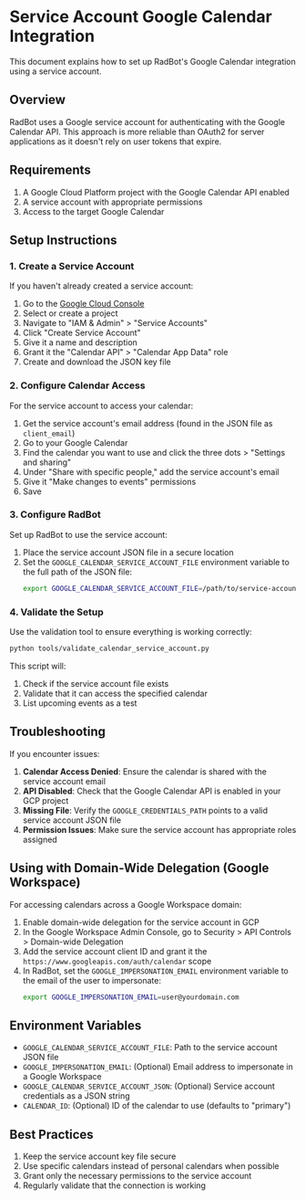 # Service Account Google Calendar Integration

<!-- Version: 0.4.0 | Last Updated: 2025-05-07 -->


This document explains how to set up RadBot's Google Calendar integration using a service account.

## Overview

RadBot uses a Google service account for authenticating with the Google Calendar API. This approach is more reliable than OAuth2 for server applications as it doesn't rely on user tokens that expire.

## Requirements

1. A Google Cloud Platform project with the Google Calendar API enabled
2. A service account with appropriate permissions
3. Access to the target Google Calendar

## Setup Instructions

### 1. Create a Service Account

If you haven't already created a service account:

1. Go to the [Google Cloud Console](https://console.cloud.google.com/)
2. Select or create a project
3. Navigate to "IAM & Admin" > "Service Accounts"
4. Click "Create Service Account"
5. Give it a name and description
6. Grant it the "Calendar API" > "Calendar App Data" role
7. Create and download the JSON key file

### 2. Configure Calendar Access

For the service account to access your calendar:

1. Get the service account's email address (found in the JSON file as `client_email`)
2. Go to your Google Calendar
3. Find the calendar you want to use and click the three dots > "Settings and sharing"
4. Under "Share with specific people," add the service account's email
5. Give it "Make changes to events" permissions
6. Save

### 3. Configure RadBot

Set up RadBot to use the service account:

1. Place the service account JSON file in a secure location
2. Set the `GOOGLE_CALENDAR_SERVICE_ACCOUNT_FILE` environment variable to the full path of the JSON file:
   ```bash
   export GOOGLE_CALENDAR_SERVICE_ACCOUNT_FILE=/path/to/service-account.json
   ```
   
### 4. Validate the Setup

Use the validation tool to ensure everything is working correctly:

```bash
python tools/validate_calendar_service_account.py
```

This script will:
1. Check if the service account file exists
2. Validate that it can access the specified calendar
3. List upcoming events as a test

## Troubleshooting

If you encounter issues:

1. **Calendar Access Denied**: Ensure the calendar is shared with the service account email
2. **API Disabled**: Check that the Google Calendar API is enabled in your GCP project
3. **Missing File**: Verify the `GOOGLE_CREDENTIALS_PATH` points to a valid service account JSON file
4. **Permission Issues**: Make sure the service account has appropriate roles assigned

## Using with Domain-Wide Delegation (Google Workspace)

For accessing calendars across a Google Workspace domain:

1. Enable domain-wide delegation for the service account in GCP
2. In the Google Workspace Admin Console, go to Security > API Controls > Domain-wide Delegation
3. Add the service account client ID and grant it the `https://www.googleapis.com/auth/calendar` scope
4. In RadBot, set the `GOOGLE_IMPERSONATION_EMAIL` environment variable to the email of the user to impersonate:
   ```bash
   export GOOGLE_IMPERSONATION_EMAIL=user@yourdomain.com
   ```

## Environment Variables

- `GOOGLE_CALENDAR_SERVICE_ACCOUNT_FILE`: Path to the service account JSON file
- `GOOGLE_IMPERSONATION_EMAIL`: (Optional) Email address to impersonate in a Google Workspace
- `GOOGLE_CALENDAR_SERVICE_ACCOUNT_JSON`: (Optional) Service account credentials as a JSON string
- `CALENDAR_ID`: (Optional) ID of the calendar to use (defaults to "primary")

## Best Practices

1. Keep the service account key file secure
2. Use specific calendars instead of personal calendars when possible
3. Grant only the necessary permissions to the service account
4. Regularly validate that the connection is working